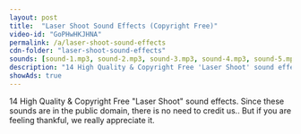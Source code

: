 ```yaml
---
layout: post
title:  "Laser Shoot Sound Effects (Copyright Free)"
video-id: "GoPHwHKJHNA"
permalink: /a/laser-shoot-sound-effects
cdn-folder: "laser-shoot-sound-effects"
sounds: [sound-1.mp3, sound-2.mp3, sound-3.mp3, sound-4.mp3, sound-5.mp3, sound-6.mp3, sound-7.mp3, sound-8.mp3, sound-9.mp3, sound-10.mp3, sound-11.mp3, sound-12.mp3, sound-13.mp3, sound-14.mp3]
description: "14 High Quality & Copyright Free 'Laser Shoot' sound effects. Since these sounds are in the public domain, there is no need to credit us.. But if you are feeling thankful, we really appreciate it."
showAds: true
---
```


14 High Quality & Copyright Free "Laser Shoot" sound effects. Since these sounds are in the public domain, there is no need to credit us.. But if you are feeling thankful, we really appreciate it.

